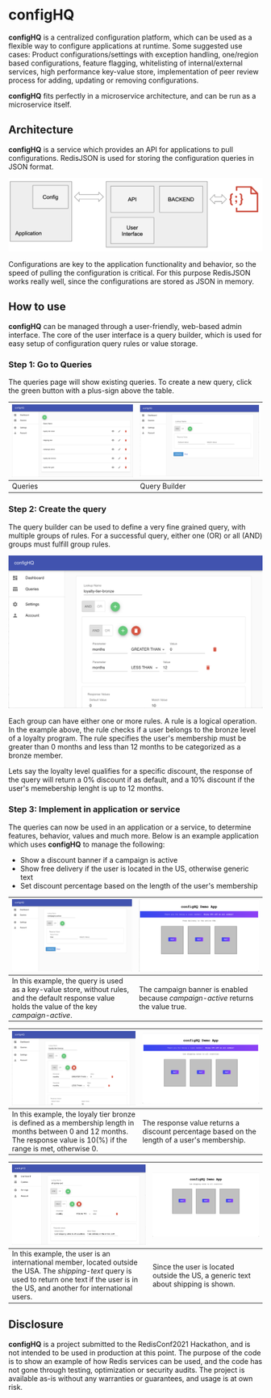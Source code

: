 # configHQ

**configHQ** is a centralized configuration platform, which can be used as a flexible way to configure applications at runtime. Some suggested use cases: Product configurations/settings with exception handling, one/region based configurations, feature flagging, whitelisting of internal/external services, high performance key-value store, implementation of peer review process for adding, updating or removing configurations.

**configHQ** fits perfectly in a microservice architecture, and can be run as a microservice itself.

## Architecture
**configHQ** is a service which provides an API for applications to pull configurations. RedisJSON is used for storing the configuration queries in JSON format.

![Architecture](images/architecture.png)

Configurations are key to the application functionality and behavior, so the speed of pulling the configuration is critical. For this purpose RedisJSON works really well, since the configurations are stored as JSON in memory. 

## How to use
**configHQ** can be managed through a user-friendly, web-based admin interface. The core of the user interface is a query builder, which is used for easy setup of configuration query rules or value storage.

### Step 1: Go to Queries
The queries page will show existing queries. To create a new query, click the green button with a plus-sign above the table.



| ![Admin Page - Queries](images/Queries.png) | ![Admin Page - Query Builder](images/Query_blank.png) |
| ------------------------------------------- | ----------------------------------------------------- |
| Queries                                     | Query Builder                                         |

### Step 2: Create the query
The query builder can be used to define a very fine grained query, with multiple groups of rules. For a successful query, either one (OR) or all (AND) groups must fulfill group rules.


![Admin Page - Query](images/Query_example_2.png)

Each group can have either one or more rules. A rule is a logical operation. In the example above, the rule checks if a user belongs to the bronze level of a loyalty program. The rule specifies the user's membership must be greater than 0 months and less than 12 months to be categorized as a bronze member.

Lets say the loyalty level qualifies for a specific discount, the response of the query will return a 0% discount if as default, and a 10% discount if the user's memebership lenght is up to 12 months.  

### Step 3: Implement in application or service

The queries can now be used in an application or a service, to determine features, behavior, values and much more. Below is an example application which uses **configHQ** to manage the following:

- Show a discount banner if a campaign is active
- Show free delivery if the user is located in the US, otherwise generic text
- Set discount percentage based on the length of the user's membership

| ![Admin Page](images/Query_example_3.png) | ![Demo App](images/DemoApp_example_1.png) |
| ------------------------------------------- | ----------------------------------------------------- |
| In this example, the query is used as a key-value store, without rules, and the default response value holds the value of the key *campaign-active*. | The campaign banner is enabled because *campaign-active* returns the value true. |

| ![Admin Page](images/Query_example_2.png) | ![Demo App](images/DemoApp_example_2.png) |
| ------------------------------------------- | ----------------------------------------------------- |
| In this example, the loyaly tier bronze is defined as a membership length in months between 0 and 12 months. The response value is 10(%) if the range is met, otherwise 0. | The response value returns a discount percentage based on the length of a user's membership. |

| ![Admin Page](images/Query_example_1.png) | ![Demo App](images/DemoApp_example_3.png) |
| ------------------------------------------- | ----------------------------------------------------- |
| In this example, the user is an international member, located outside the USA. The *shipping-text* query is used to return one text if the user is in the US, and another for international users. | Since the user is located outside the US, a generic text about shipping is shown. |

## Disclosure   
**configHQ** is a project submitted to the RedisConf2021 Hackathon, and is not intended to be used in production at this point. The purpose of the code is to show an example of how Redis services can be used, and the code has not gone through testing, optimization or security audits. The project is available as-is without any warranties or guarantees, and usage is at own risk.
